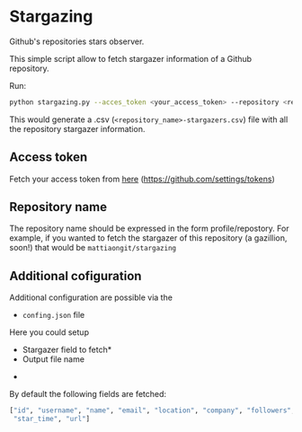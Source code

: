 # Stargazing

Github's repositories stars observer.

This simple script allow to fetch stargazer information of a Github repository.



Run:
```bash
python stargazing.py --acces_token <your_access_token> --repository <repository_name>
```

This would generate a .csv (`<repository_name>-stargazers.csv`) file with all the repository stargazer information.

## Access token
Fetch your access token from [here](https://github.com/settings/tokens)  (https://github.com/settings/tokens)


## Repository name
The repository name should be expressed in the form
profile/repostory. For example, if you wanted to fetch the stargazer of this repository (a gazillion, soon!) that would be `mattiaongit/stargazing`

## Additional cofiguration

Additional configuration are possible via the
- `confing.json` file

Here you could setup

- Stargazer field to fetch*
- Output file name
*
By default the following fields are fetched:
```python
["id", "username", "name", "email", "location", "company", "followers", "following","public_repos", "created_at",
 "star_time", "url"]
```
